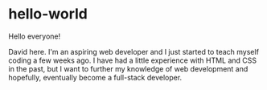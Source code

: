 # hello-world

Hello everyone!

David here. I'm an aspiring web developer and I just started to teach myself coding a few weeks ago. I have had a little experience with HTML and CSS in the past, but I want to further my knowledge of web development and hopefully, eventually become a full-stack developer. 
